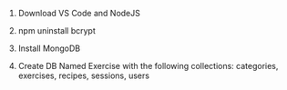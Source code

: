 1. Download VS Code and NodeJS

2. npm uninstall bcrypt

3.  Install MongoDB

4.  Create DB Named Exercise with the following collections: categories, exercises, recipes, sessions, users 
